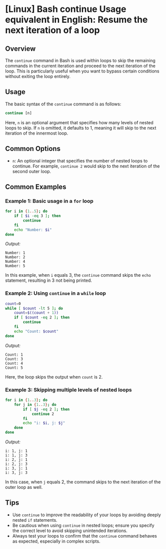 # [Linux] Bash continue Usage equivalent in English: Resume the next iteration of a loop

## Overview
The `continue` command in Bash is used within loops to skip the remaining commands in the current iteration and proceed to the next iteration of the loop. This is particularly useful when you want to bypass certain conditions without exiting the loop entirely.

## Usage
The basic syntax of the `continue` command is as follows:

```bash
continue [n]
```

Here, `n` is an optional argument that specifies how many levels of nested loops to skip. If `n` is omitted, it defaults to 1, meaning it will skip to the next iteration of the innermost loop.

## Common Options
- `n`: An optional integer that specifies the number of nested loops to continue. For example, `continue 2` would skip to the next iteration of the second outer loop.

## Common Examples

### Example 1: Basic usage in a `for` loop
```bash
for i in {1..5}; do
    if [ $i -eq 3 ]; then
        continue
    fi
    echo "Number: $i"
done
```
*Output:*
```
Number: 1
Number: 2
Number: 4
Number: 5
```
In this example, when `i` equals 3, the `continue` command skips the `echo` statement, resulting in 3 not being printed.

### Example 2: Using `continue` in a `while` loop
```bash
count=0
while [ $count -lt 5 ]; do
    count=$((count + 1))
    if [ $count -eq 2 ]; then
        continue
    fi
    echo "Count: $count"
done
```
*Output:*
```
Count: 1
Count: 3
Count: 4
Count: 5
```
Here, the loop skips the output when `count` is 2.

### Example 3: Skipping multiple levels of nested loops
```bash
for i in {1..3}; do
    for j in {1..3}; do
        if [ $j -eq 2 ]; then
            continue 2
        fi
        echo "i: $i, j: $j"
    done
done
```
*Output:*
```
i: 1, j: 1
i: 1, j: 3
i: 2, j: 1
i: 2, j: 3
i: 3, j: 1
i: 3, j: 3
```
In this case, when `j` equals 2, the command skips to the next iteration of the outer loop as well.

## Tips
- Use `continue` to improve the readability of your loops by avoiding deeply nested `if` statements.
- Be cautious when using `continue` in nested loops; ensure you specify the correct level to avoid skipping unintended iterations.
- Always test your loops to confirm that the `continue` command behaves as expected, especially in complex scripts.